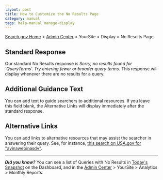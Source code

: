 ```yaml
---
layout: post
title: How to Customize the No Results Page
category: manual
tags: help-manual manage-display
---
```


[Search.gov Home](/index.html) > [Admin Center](https://search.usa.gov/sites/) > YourSite > Display > No Results Page

## Standard Response

Our standard No Results response is *Sorry, no results found for 'QueryTerms'. Try entering fewer or broader query terms*. This response will display whenever there are no results for a query.

## Additional Guidance Text

You can add text to guide searchers to additional resources. If you leave this field blank, the Alternative Links will display immediately after the standard response.

## Alternative Links

You can add links to alternative resources that may assist the searcher in answering their query. See, for instance, [this search on USA.gov for "avinaweoinasdv"](https://search.usa.gov/search?affiliate=usagov&query=avinaweoinasdv).

---

***Did you know?*** You can see a list of Queries with No Results in [Today's Snapshot](/manual/site-overview.html) on the Dashboard, and in the [Admin Center](https://search.usa.gov/sites/) > YourSite > Analytics > Monthly Reports.